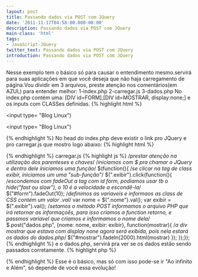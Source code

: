 ```yaml
---
layout: post
title: Passando dados via POST com JQuery
date: '2011-11-17T04:58:00.000-08:00'
description: Passando dados via POST com JQuery
main-class: 'html'
tags:
- JavaScript-JQuery
twitter_text: Passando dados via POST com JQuery
introduction: Passando dados via POST com JQuery
---
```

Nesse exemplo tem o básico só para causar o entendimento mesmo.servirá para suas aplicações em que você deseja que não haja carregamento de página.Vou dividir em 3 arquivos, preste atenção nos comentários(em AZUL) para entender melhor:
1-index.php
2-carregar.js
3-dados.php
No index.php contém uma: [DIV id=FORM],[DIV id=MOSTRAR, display:none;] e os inputs com CLASSes definidas.
{% highlight html %}
   
 <input type= "Blog Linux")
  
 <input type= "Blog Linux")
   
  
 
{% endhighlight %}
No head do index.php deve existir o link pro JQuery e pro carregar.js que mostro logo abaixo:
{% highlight html %}
  
 
{% endhighlight %}
carregar.js
{% highlight js %}
/*prestar atenção na utilização dos parenteses e chaves*/ 
/*iniciamos com $ pra chamar o JQuery e dentro dele iniciamos uma função*/
$(function(){
/*se clicar na tag de class exibir, iniciamos um uma "sub-função"*/
$(".exibir").click(function(){
/*escondemos com fadeOut a tag com id form, podiamos usar tb o hide("fast ou slow"), o 10 é a velocidade a escondê-la*/ 
$("#form").fadeOut(10); 
/*definimos as variaveis e informaos as class de CSS contém um valor .val*/ 
var nome = $(".nome").val(); var exibir = $(".exibir").val(); 
/*setamos o método POST informamos o arquivo PHP que irá retornar as informaçoẽs, para isso criamos a function retorno, e passmos variavel que criamos e informamos o nome dela*/ 
$.post("dados.php", {nome: nome, exibir: exibir}, function(mostrar){ 
/*a div mostrar que estava com display none agora será exibida, pois nela estará os dados do dados.php*/ 
$("#mostrar").fadeIn(2000).html(mostrar)   }); });});
{% endhighlight %}
e o dados.php, servirá pra ver se os dados estão sendo passados corretamente.
{% highlight php %}
<?php 
extract($_POST); 
if(isset($exibir)){ 
	echo "O valor do nome é: ".$nome; 
	}else{ 
	echo "Sem valor no isset"; 
}
?>
{% endhighlight %}
Esse é o básico, mas só com isso pode-se ir "Ao infinito e Além", só depende de você essa evolução!

